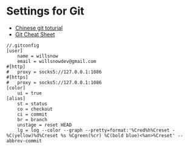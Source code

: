 # Settings for Git

- [Chinese git toturial](https://www.liaoxuefeng.com/wiki/896043488029600)
- [Git Cheat Sheet](https://github.com/arslanbilal/git-cheat-sheet)

```
//.gitconfig
[user]
	name = willsnow
	email = willsnowdev@gmail.com
#[http]
#	proxy = socks5://127.0.0.1:1086
#[https]
#	proxy = socks5://127.0.0.1:1086
[color]
	ui = true
[alias]
	st = status
	co = checkout
	ci = commit
	br = branch
	unstage = reset HEAD
	lg = log --color --graph --pretty=format:'%Cred%h%Creset -%C(yellow)%d%Creset %s %Cgreen(%cr) %C(bold blue)<%an>%Creset' --abbrev-commit

```
